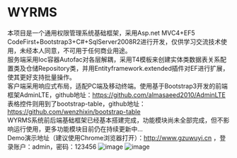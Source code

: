 # WYRMS
本项目是一个通用权限管理系统基础框架，采用Asp.net MVC4+EF5 CodeFirst+Bootstrap3+C#+SqlServer2008R2进行开发，仅供学习交流技术使用，未经本人同意，不可用于任何商业用途。<br/>
服务端采用Ioc容器Autofac对各层解耦，采用T4模板来创建实体类数据表关系配置类及仓储Repository类，并用Entityframework.extended插件对EF进行扩展，使其更好支持批量操作。<br/>
客户端采用响应式布局，适配PC端及移动终端。使用基于Bootstrap3开发的前端框架AdminLTE，github地址：https://github.com/almasaeed2010/AdminLTE <br/>
表格控件则用到了bootstrap-table，github地址：https://github.com/wenzhixin/bootstrap-table <br/>
WYRMS系统前后端基础框架已经基本搭建完成，功能模块尚未全部完成，但不影响运行使用，更多功能模块目前仍在持续更新中...<br/>Demo演示地址（建议使用Chrome浏览器打开）：http://www.gzuwuyi.cn ，登录账户：admin，密码：123456
![image](https://github.com/wuyi23/WYRMS/blob/master/screenshots/login.jpg)
![image](https://github.com/wuyi23/WYRMS/blob/master/screenshots/角色管理.jpg)

